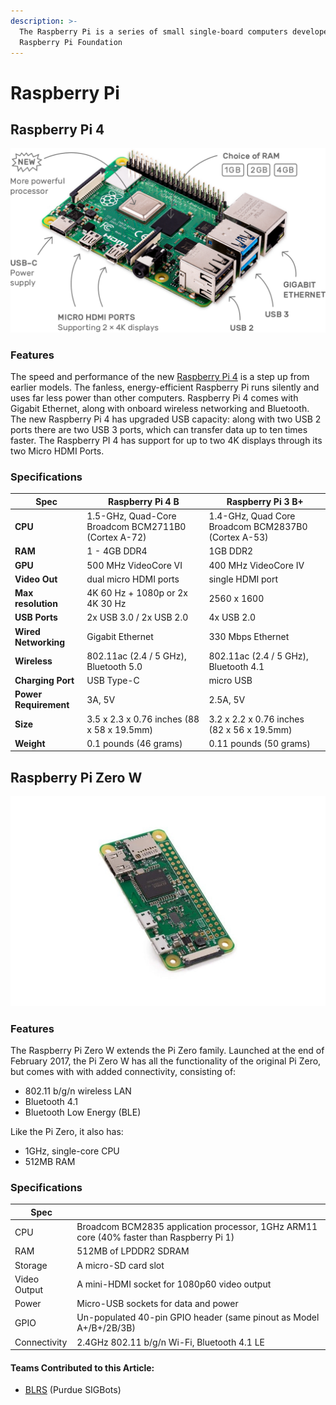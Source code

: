 ```yaml
---
description: >-
  The Raspberry Pi is a series of small single-board computers developed by the
  Raspberry Pi Foundation
---
```


# Raspberry Pi

## Raspberry Pi 4

![](../../../.gitbook/assets/pi4-labelled@2x-0894491e6de97a282dde5a5010cc8b61.webp)

### Features

The speed and performance of the new [Raspberry Pi 4](https://www.raspberrypi.org/products/raspberry-pi-4-model-b/) is a step up from earlier models. The fanless, energy-efficient Raspberry Pi runs silently and uses far less power than other computers. Raspberry Pi 4 comes with Gigabit Ethernet, along with onboard wireless networking and Bluetooth. The new Raspberry Pi 4 has upgraded USB capacity: along with two USB 2 ports there are two USB 3 ports, which can transfer data up to ten times faster. The Raspberry PI 4 has support for up to two 4K displays through its two Micro HDMI Ports.

### Specifications

| **Spec**              | **Raspberry Pi 4 B**                                | **Raspberry Pi 3 B+**                                |
| --------------------- | --------------------------------------------------- | ---------------------------------------------------- |
| **CPU**               | 1.5-GHz, Quad-Core Broadcom BCM2711B0 (Cortex A-72) | 1.4-GHz, Quad Core Broadcom BCM2837B0  (Cortex A-53) |
| **RAM**               | 1 - 4GB DDR4                                        | 1GB DDR2                                             |
| **GPU**               | 500 MHz VideoCore VI                                | 400 MHz VideoCore IV                                 |
| **Video Out**         | dual micro HDMI ports                               | single HDMI port                                     |
| **Max resolution**    | 4K 60 Hz + 1080p or 2x 4K 30 Hz                     | 2560 x 1600                                          |
| **USB Ports**         | 2x USB 3.0 / 2x USB 2.0                             | 4x USB 2.0                                           |
| **Wired Networking**  | Gigabit Ethernet                                    | 330 Mbps Ethernet                                    |
| **Wireless**          | 802.11ac (2.4 / 5 GHz), Bluetooth 5.0               | 802.11ac (2.4 / 5 GHz), Bluetooth 4.1                |
| **Charging Port**     | USB Type-C                                          | micro USB                                            |
| **Power Requirement** | 3A, 5V                                              | 2.5A, 5V                                             |
| **Size**              | 3.5 x 2.3 x 0.76 inches (88 x 58 x 19.5mm)          | 3.2 x 2.2 x 0.76 inches (82 x 56 x 19.5mm)           |
| **Weight**            | 0.1 pounds (46 grams)                               | 0.11 pounds (50 grams)                               |

## Raspberry Pi Zero W

![](<../../../.gitbook/assets/72a529ca180136e5ab43dcf1547253238e273b8b_pi-zero-w-tilt-1-1620x1080 (1) (1) (1).webp>)

### Features

The Raspberry Pi Zero W extends the Pi Zero family. Launched at the end of February 2017, the Pi Zero W has all the functionality of the original Pi Zero, but comes with with added connectivity, consisting of:

* 802.11 b/g/n wireless LAN
* Bluetooth 4.1
* Bluetooth Low Energy (BLE)

Like the Pi Zero, it also has:

* 1GHz, single-core CPU
* 512MB RAM

### **Specifications**

| Spec         |                                                                                          |
| ------------ | ---------------------------------------------------------------------------------------- |
| CPU          | Broadcom BCM2835 application processor, 1GHz ARM11 core (40% faster than Raspberry Pi 1) |
| RAM          | 512MB of LPDDR2 SDRAM                                                                    |
| Storage      | A micro-SD card slot                                                                     |
| Video Output | A mini-HDMI socket for 1080p60 video output                                              |
| Power        | Micro-USB sockets for data and power                                                     |
| GPIO         | Un-populated 40-pin GPIO header (same pinout as Model A+/B+/2B/3B)                       |
| Connectivity | 2.4GHz 802.11 b/g/n Wi-Fi, Bluetooth 4.1 LE                                              |

#### Teams Contributed to this Article:

* [BLRS](https://purduesigbots.com) (Purdue SIGBots)
